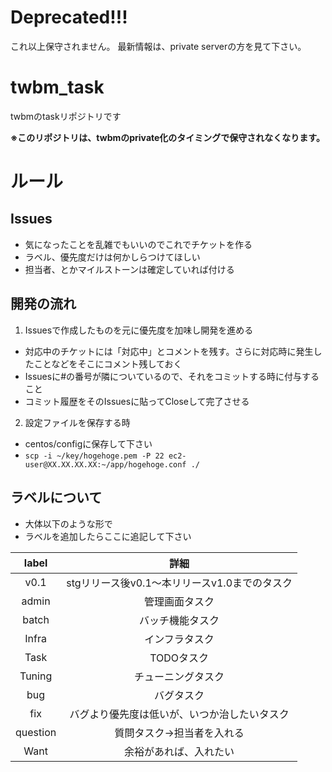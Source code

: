 # Deprecated!!!
これ以上保守されません。
最新情報は、private serverの方を見て下さい。


# twbm_task
twbmのtaskリポジトリです

**※このリポジトリは、twbmのprivate化のタイミングで保守されなくなります。**

# ルール

## Issues
* 気になったことを乱雑でもいいのでこれでチケットを作る
* ラベル、優先度だけは何かしらつけてほしい
* 担当者、とかマイルストーンは確定していれば付ける

## 開発の流れ
1. Issuesで作成したものを元に優先度を加味し開発を進める
* 対応中のチケットには「対応中」とコメントを残す。さらに対応時に発生したことなどをそこにコメント残しておく
* Issuesに#の番号が隣についているので、それをコミットする時に付与すること
* コミット履歴をそのIssuesに貼ってCloseして完了させる

2. 設定ファイルを保存する時
* centos/configに保存して下さい
* `scp -i ~/key/hogehoge.pem -P 22 ec2-user@XX.XX.XX.XX:~/app/hogehoge.conf ./`

## ラベルについて
* 大体以下のような形で
* ラベルを追加したらここに追記して下さい

|label|詳細|
|:--:|:--:|
|v0.1|stgリリース後v0.1〜本リリースv1.0までのタスク|
|admin|管理画面タスク|
|batch|バッチ機能タスク|
|Infra|インフラタスク|
|Task|TODOタスク|
|Tuning|チューニングタスク|
|bug|バグタスク|
|fix|バグより優先度は低いが、いつか治したいタスク|
|question|質問タスク→担当者を入れる|
|Want|余裕があれば、入れたい|
